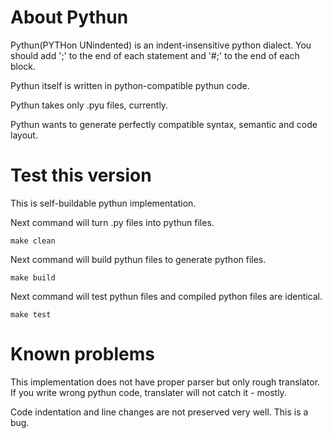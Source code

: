 
# About Pythun
Pythun(PYTHon UNindented) is an indent-insensitive python dialect.
You should add ';' to the end of each statement and '#;' to the end of each
block.

Pythun itself is written in python-compatible pythun code.

Pythun takes only .pyu files, currently.

Pythun wants to generate perfectly compatible syntax, semantic and code layout.

# Test this version
This is self-buildable pythun implementation.

Next command will turn .py files into pythun files.

	make clean

Next command will build pythun files to generate python files.

	make build

Next command will test pythun files and compiled python files are identical.

	make test

# Known problems
This implementation does not have proper parser but only rough translator.
If you write wrong pythun code, translater will not catch it - mostly.

Code indentation and line changes are not preserved very well. This is a bug.

